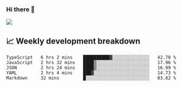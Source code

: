 ### Hi there 👋
<img align="center" src="https://github-readme-stats.vercel.app/api?username=Tumao727&show_icons=true&hide_title=true&theme=dracula" />


## 📈 Weekly development breakdown
<!--START_SECTION:waka-->
```text
TypeScript   6 hrs 2 mins    ██████████▓░░░░░░░░░░░░░░   42.70 % 
JavaScript   2 hrs 32 mins   ████▒░░░░░░░░░░░░░░░░░░░░   17.96 % 
JSON         2 hrs 24 mins   ████▒░░░░░░░░░░░░░░░░░░░░   16.99 % 
YAML         2 hrs 4 mins    ███▓░░░░░░░░░░░░░░░░░░░░░   14.73 % 
Markdown     32 mins         █░░░░░░░░░░░░░░░░░░░░░░░░   03.82 % 
```
<!--END_SECTION:waka-->